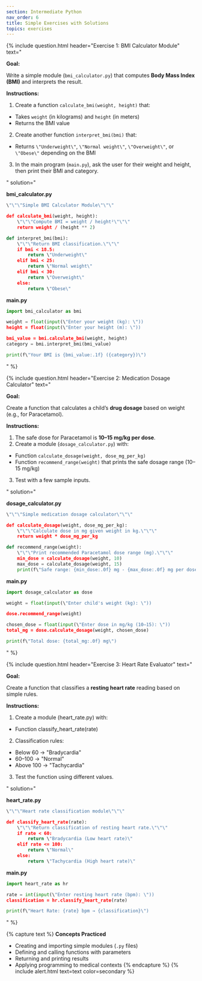 ```yaml
---
section: Intermediate Python
nav_order: 6
title: Simple Exercises with Solutions
topics: exercises
---
```


{% include question.html header="Exercise 1: BMI Calculator Module" text="

**Goal:**

Write a simple module (```bmi_calculator.py```) that computes **Body Mass Index (BMI)** and interprets the result.

**Instructions:**

1. Create a function ```calculate_bmi(weight, height)``` that:
  - Takes ```weight``` (in kilograms) and ```height``` (in meters)
  - Returns the BMI value
2. Create another function ```interpret_bmi(bmi)``` that:
  - Returns ```\"Underweight\"```, ```\"Normal weight\"```, ```\"Overweight\"```, or ```\"Obese\"``` depending on the BMI
3. In the main program (```main.py```), ask the user for their weight and height, then print their BMI and category.

" solution="

**bmi_calculator.py**

```python
\"\"\"Simple BMI Calculator Module\"\"\"

def calculate_bmi(weight, height):
    \"\"\"Compute BMI = weight / height²\"\"\"
    return weight / (height ** 2)

def interpret_bmi(bmi):
    \"\"\"Return BMI classification.\"\"\"
    if bmi < 18.5:
        return \"Underweight\"
    elif bmi < 25:
        return \"Normal weight\"
    elif bmi < 30:
        return \"Overweight\"
    else:
        return \"Obese\"
```

**main.py**

```python
import bmi_calculator as bmi

weight = float(input(\"Enter your weight (kg): \"))
height = float(input(\"Enter your height (m): \"))

bmi_value = bmi.calculate_bmi(weight, height)
category = bmi.interpret_bmi(bmi_value)

print(f\"Your BMI is {bmi_value:.1f} ({category})\")
```
" %}

{% include question.html header="Exercise 2: Medication Dosage Calculator" text="

**Goal:**

Create a function that calculates a child’s **drug dosage** based on weight (e.g., for Paracetamol).

**Instructions:**

1. The safe dose for Paracetamol is **10–15 mg/kg per dose**.
2. Create a module (```dosage_calculator.py```) with:
  - Function ```calculate_dosage(weight, dose_mg_per_kg)```
  - Function ```recommend_range(weight)``` that prints the safe dosage range (10–15 mg/kg)
3. Test with a few sample inputs.

" solution="

**dosage_calculator.py**

```python
\"\"\"Simple medication dosage calculator\"\"\"

def calculate_dosage(weight, dose_mg_per_kg):
    \"\"\"Calculate dose in mg given weight in kg.\"\"\"
    return weight * dose_mg_per_kg

def recommend_range(weight):
    \"\"\"Print recommended Paracetamol dose range (mg).\"\"\"
    min_dose = calculate_dosage(weight, 10)
    max_dose = calculate_dosage(weight, 15)
    print(f\"Safe range: {min_dose:.0f} mg - {max_dose:.0f} mg per dose\")
```

**main.py**

```python
import dosage_calculator as dose

weight = float(input(\"Enter child's weight (kg): \"))

dose.recommend_range(weight)

chosen_dose = float(input(\"Enter dose in mg/kg (10–15): \"))
total_mg = dose.calculate_dosage(weight, chosen_dose)

print(f\"Total dose: {total_mg:.0f} mg\")
```
" %}

{% include question.html header="Exercise 3: Heart Rate Evaluator" text="

**Goal:**

Create a function that classifies a **resting heart rate** reading based on simple rules.

**Instructions:**

1. Create a module (heart_rate.py) with:
  - Function classify_heart_rate(rate)
2. Classification rules:
  - Below 60 → \"Bradycardia\"
  - 60–100 → \"Normal\"
  - Above 100 → \"Tachycardia\"
3. Test the function using different values.

" solution="

**heart_rate.py**

```python
\"\"\"Heart rate classification module\"\"\"

def classify_heart_rate(rate):
    \"\"\"Return classification of resting heart rate.\"\"\"
    if rate < 60:
        return \"Bradycardia (Low heart rate)\"
    elif rate <= 100:
        return \"Normal\"
    else:
        return \"Tachycardia (High heart rate)\"
```

**main.py**

```python
import heart_rate as hr

rate = int(input(\"Enter resting heart rate (bpm): \"))
classification = hr.classify_heart_rate(rate)

print(f\"Heart Rate: {rate} bpm → {classification}\")
```
" %}

{% capture text %}
**Concepts Practiced**
- Creating and importing simple modules (```.py``` files)
- Defining and calling functions with parameters
- Returning and printing results
- Applying programming to medical contexts
{% endcapture %}
{% include alert.html text=text color=secondary %}
